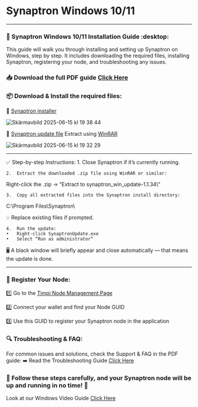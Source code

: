 # Synaptron Windows 10/11 
---
### :rocket: Synaptron Windows 10/11 Installation Guide :desktop:

This guide will walk you through installing and setting up Synaptron on Windows, step by step. It includes downloading the required files, installing Synaptron, registering your node, and troubleshooting any issues.

### :inbox_tray: Download the full PDF guide [Click Here](https://timpi.io/wp-content/uploads/2025/02/Synaptron-Guide-v1.pdf)

### :package: Download & Install the required files:
:small_blue_diamond: [Synaptron installer](https://timpi.io/applications/windows/synaptron_win_latest.zip)

![Skärmavbild 2025-06-15 kl  19 38 44](https://github.com/user-attachments/assets/26905e93-9dc2-4266-8537-a73db1a55471)

:small_blue_diamond: [Synaptron update file](https://timpi.io/applications/windows/synaptron_win_update-1.1.34.zip) Extract using [WinRAR](https://www.win-rar.com/start.html?&L=0)

![Skärmavbild 2025-06-15 kl  19 32 29](https://github.com/user-attachments/assets/f57eadac-2833-4978-9ac6-bbd911eeac13)

---

✅ Step-by-step Instructions:
	1.	Close Synaptron if it’s currently running.
 
	2.	Extract the downloaded .zip file using WinRAR or similar:
Right-click the .zip → “Extract to synaptron_win_update-1.1.34\”


	3.	Copy all extracted files into the Synaptron install directory:

C:\Program Files\Synaptron\

💡 Replace existing files if prompted.


	4.	Run the update:
	•	Right-click SynaptronUpdate.exe
	•	Select “Run as administrator”
 
🖥️ A black window will briefly appear and close automatically — that means the update is done.

---


### :pencil: Register Your Node:
:one: Go to the [Timpi Node Management Page](https://timpi.com/node/management)

:two: Connect your wallet and find your Node GUID

:three: Use this GUID to register your Synaptron node in the application

### :mag: Troubleshooting & FAQ:
For common issues and solutions, check the Support & FAQ in the PDF guide:
:arrow_right: Read the Troubleshooting Guide [Click Here](https://timpi.io/wp-content/uploads/2025/02/Synaptron-Guide-v1.pdf)

### :pushpin: Follow these steps carefully, and your Synaptron node will be up and running in no time! :rocket:

Look at our Windows Video Guide
[Click Here](https://www.youtube.com/watch?v=_SPVbZuCCPQ)
